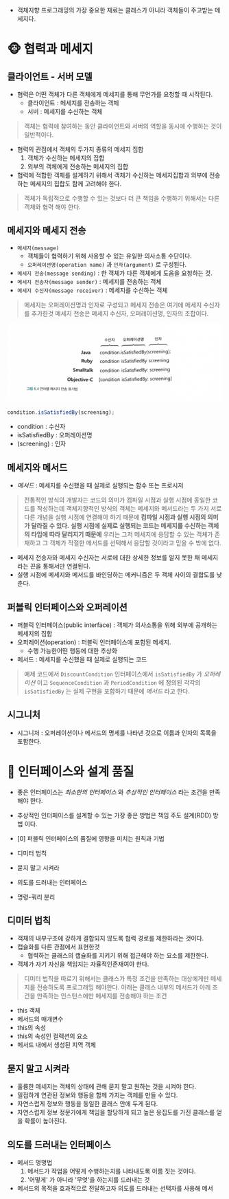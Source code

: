 
- 객체지향 프로그래밍의 가장 중요한 재료는 클래스가 아니라 객체들이 주고받는 메세지다.

# 🐵 협력과 메세지

## 클라이언트 - 서버 모델
- 협력은 어떤 객체가 다른 객체에게 메세지를 통해 무언가를 요청할 때 시작된다.
	- 클라이언트 : 메세지를 전송하는 객체
	- 서버 : 메세지를 수신하는 객체

> 객체는 협력에 참여하는 동안 클라이언트와 서버의 역할을 동시에 수행하는 것이 일반적이다.

- 협력의 관점에서 객체의 두가지 종류의 메세지 집합
	1. 객체가 수신하는 메세지의 집합
	2. 외부의 객체에게 전송하는 메세지의 집합
- 협력에 적합한 객체를 설계하기 위해서 객체가 수신하는 메세지집합과 외부에 전송하는 메세지의 집합도 함께 고려해야 한다.

> 객체가 독립적으로 수행할 수 있는 것보다 더 큰 책임을 수행하기 위해서는 다른 객체와 협력 해야 한다.


## 메세지와 메세지 전송
- `메세지(message)` 
	- 객체들이 협력하기 위해 사용할 수 있는 유일한 의사소통 수단이다.
	- `오퍼레이션명(operation name)` 과 `인자(argument)` 로 구성된다.
- `메세지 전송(message sending)` : 한 객체가 다른 객체에게 도움을 요청하는 것.
- `메세지 전송자(message sender)` : 메세지를 전송하는 객체
- `메세지 수신자(message receiver)` : 메세지를 수신하는 객체

> 메세지는 오퍼레이션명과 인자로 구성되고 메세지 전송은 여기에 메세지 수신자를 추가한것
> 메세지 전송은 메세지 수신자, 오퍼레이션명, 인자의 조합이다.

![](../images/image06.png)

```typescript title="메세지 전송 표기법"
condition.isSatisfiedBy(screening);
```

- condition : 수신자
- isSatisfiedBy : 오퍼레이션명
- (screening) : 인자


## 메세지와 메서드
- *메서드* : 메세지를 수신했을 때 실제로 실행되는 함수 또는 프로시저

> 전통적인 방식의 개발자는 코드의 의미가 컴파일 시점과 실행 시점에 동일한 코드를 작성하는데
> 객체지향적인 방식의 객체는 메세지와 메서드라는 두 가지 서로 다른 개념을 실행 시점에 연결해야 하기 때문에
> **컴파일 시점과 실행 시점의 의미가 달라질 수 있다.** 
> **실행 시점에 실제로 실행되는 코드는 메세지를 수신하는 객체의 타입에 따라 달리지기 때문에** 우리는 그저 메세지에 응답할 수 있는 객체가 존재하고 그 객체가 적절한 메서드를 선택해서 응답할 것이라고 믿을 수 밖에 없다.

- 메세지 전송자와 메세지 수신자는 서로에 대한 상세한 정보를 알지 못한 채 메세지라는 끈을 통해서만 연결된다.
- 실행 시점에 메세지와 메서드를 바인딩하는 메커니즘은 두 객체 사이의 결합도를 낮춘다.


## 퍼블릭 인터페이스와 오퍼레이션

- 퍼블릭 인터페이스(public interface) : 객체가 의사소통을 위해 외부에 공개하는 메세지의 집합
- 오퍼레이션(operation) : 퍼블릭 인터페이스에 포함된 메세지.
	- 수행 가능한어떤 행동에 대한 추상화
- 메서드 : 메세지를 수신했을 때 실제로 실행되는 코드

> 예제 코드에서 `DiscountCondition` 인터페이스에서 `isSatisfiedBy` 가 *오퍼레이션* 이고
> `SequenceCondition` 과 `PeriodCondition` 에 정의된 각각의 `isSatisfiedBy` 는 실제 구현을 포함하기 때문에 *메서드* 라고 한다.

## 시그니처
- 시그니처 : 오퍼레이션이나 메서드의 명세를 나타낸 것으로 이름과 인자의 목록을 포함한다.

# 🌼 인터페이스와 설계 품질
- 좋은 인터페이스는 *최소한의 인터페이스* 와 *추상적인 인터페이스* 라는 조건을 만족해야 한다.
- 추상적인 인터페이스를 설계할 수 있는 가장 좋은 방법은 책임 주도 설계(RDD) 방법 이다.

- [0] 퍼블릭 인터페이스의 품질에 영향을 미치는 원칙과 기법

- 디미터 법칙
- 묻지 말고 시켜라
- 의도를 드러내는 인터페이스
- 명령-쿼리 분리


## 디미터 법칙
- 객체의 내부구조에 강하게 결합되지 않도록 협력 경로를 제한하라는 것이다.
- 캡슐화를 다른 관점에서 표현한것
	- 협력하는 클래스의 캡슐화를 지키기 위해 접근해야 하는 요소를 제한한다.
- 객체가 자기 자신을 책임지는 자율적인존재여야 한다.

> 디미터 법칙을 따르기 위해서는 클래스가 특정 조건을 만족하는 대상에게만 메세지를 전송하도록 프로그래밍 해야한다.
> 아래는 클래스 내부의 메서드가 아래 조건을 만족하는 인스턴스에만 메세지를 전송해야 하는 조건

- this 객체
- 메서드의 매개변수
- this의 속성
- this의 속성인 컬렉션의 요소
- 메서드 내에서 생성된 지역 객체

## 묻지 말고 시켜라
- 훌륭한 메세지는 객체의 상태에 관해 묻지 말고 원하는 것을 시켜야 한다.
- 밀접하게 연관된 정보와 행동을 함께 가지는 객체를 만들 수 있다.
- 자연스럽게 정보와 행동을 동일한 클래스 안에 두게 된다.
- 자연스럽게 정보 정문가에게 책임을 할당하게 되고 높은 응집도를 가진 클래스를 얻을 확률이 높아진다.

## 의도를 드러내는 인터페이스
- 메서드 명명법
	1. 메서드가 작업을 어떻게 수행하는지를 나타내도록 이름 짓는 것이다.
	2. '어떻게' 가 아니라 '무엇'을 하는지를 드러내는 것
- 메서드의 목적을 효과적으로 전달하고자 의도를 드러내는 선택자를 사용해 메서
